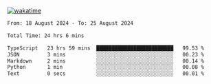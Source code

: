 [![wakatime](https://wakatime.com/badge/user/702d7a0d-6421-40c6-be4d-9b18f6ca91d5.svg)](https://wakatime.com/@702d7a0d-6421-40c6-be4d-9b18f6ca91d5)

<!--START_SECTION:waka-->

```txt
From: 18 August 2024 - To: 25 August 2024

Total Time: 24 hrs 6 mins

TypeScript   23 hrs 59 mins  █████████████████████████   99.53 %
JSON         3 mins          ░░░░░░░░░░░░░░░░░░░░░░░░░   00.23 %
Markdown     2 mins          ░░░░░░░░░░░░░░░░░░░░░░░░░   00.14 %
Python       1 min           ░░░░░░░░░░░░░░░░░░░░░░░░░   00.08 %
Text         0 secs          ░░░░░░░░░░░░░░░░░░░░░░░░░   00.01 %
```

<!--END_SECTION:waka-->